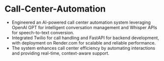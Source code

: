 # Call-Center-Automation

- Engineered an AI-powered call center automation system leveraging OpenAI GPT for intelligent conversation management and Whisper APIs for speech-to-text conversion. 
- Integrated Twilio for call handling and FastAPI for backend development, with deployment on Render.com for scalable and reliable performance. 
- The system enhances call center efficiency by automating interactions and providing real-time, context-aware support.

